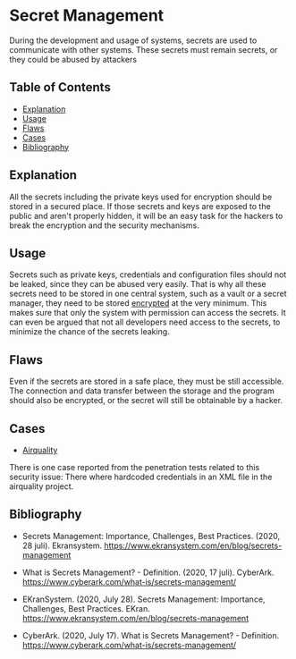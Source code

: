 # Secret Management

During the development and usage of systems, secrets are used to communicate with other systems. These secrets must remain secrets, or they could be abused by attackers

## Table of Contents

- [Explanation](#explanation)
- [Usage](#usage)
- [Flaws](#flaws)
- [Cases](#cases)
- [Bibliography](#bibliography)

## Explanation

All the secrets including the private keys used for encryption should be stored in a secured place. If those secrets and keys are exposed to the public and aren't properly hidden, it will be an easy task for the hackers to break the encryption and the security mechanisms.

## Usage

Secrets such as private keys, credentials and configuration files should not be leaked, since they can be abused very easily. That is why all these secrets need to be stored in one central system, such as a vault or a secret manager, they need to be stored [encrypted](https://www.ekransystem.com/en/blog/secrets-management) at the very minimum. This makes sure that only the system with permission can access the secrets. It can even be argued that not all developers need access to the secrets, to minimize the chance of the secrets leaking.

## Flaws

Even if the secrets are stored in a safe place, they must be still accessible. The connection and data transfer between the storage and the program should also be encrypted, or the secret will still be obtainable by a hacker.

## Cases

- [Airquality](cases/airquality#Vulnerabilities)

There is one case reported from the penetration tests related to this security issue: There where hardcoded credentials in an XML file in the airquality project.

## Bibliography
- Secrets Management: Importance, Challenges, Best Practices. (2020, 28 juli). Ekransystem. https://www.ekransystem.com/en/blog/secrets-management
- What is Secrets Management? - Definition. (2020, 17 juli). CyberArk. https://www.cyberark.com/what-is/secrets-management/

- EKranSystem. (2020, July 28). Secrets Management: Importance, Challenges, Best Practices. EKran. <https://www.ekransystem.com/en/blog/secrets-management>
- CyberArk. (2020, July 17). What is Secrets Management? - Definition. <https://www.cyberark.com/what-is/secrets-management/>
